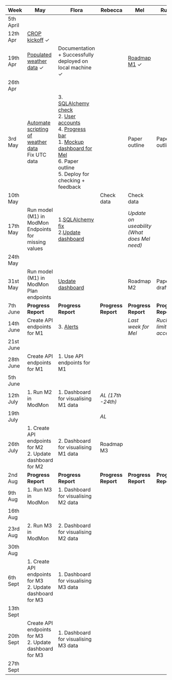 | Week 	| May 	| Flora 	| Rebecca 	| Mel 	| Ruchi 	| Tomas 	|
|-	|-	|-	|-	|-	|-	|-	|
| 5th April 	|  	|  	|  	|  	|  	|  	|
| 12th Apr 	| [CROP kickoff](https://github.com/alan-turing-institute/CROP/issues/101)  &#10003; 	|  	|  	|  	|  	|  	|
| 19th Apr 	| [Populated weather data](https://github.com/alan-turing-institute/CROP/issues/107) &#10003; 	| Documentation + Successfully deployed on local machine &#10003; 	|  	| [Roadmap M1](https://github.com/alan-turing-institute/CROP/issues/115) &#10003; 	|  	|  	|
| 26th Apr 	|  	|  	|  	|  	|  	|  	|
| 3rd May 	| [Automate scripting of weather data](https://github.com/alan-turing-institute/CROP/issues/108)<br>Fix UTC data 	| 3. [SQLAlchemy check](https://github.com/alan-turing-institute/CROP/issues/100)<br>2. [User accounts](https://github.com/alan-turing-institute/CROP/issues/113) <br>4. [Progress bar](https://github.com/alan-turing-institute/CROP_unity/issues/5)<br>1. [Mockup dashboard for Mel](https://github.com/alan-turing-institute/CROP/issues/114#issuecomment-828290590)<br>6. Paper outline<br>5. Deploy for checking + feedback 	|  	| Paper outline 	| Paper outline 	|  	|
| 10th May 	|  	|  	| Check data 	| Check data 	|  	|  	|
| 17th May 	| Run model (M1) in ModMon<br>Endpoints for missing values 	| 1.[SQLAlchemy fix](https://github.com/alan-turing-institute/CROP/issues/100)<br>2.[Update dashboard](https://github.com/alan-turing-institute/CROP/issues/114) 	|  	| *Update on useability (What does Mel need)* 	|  	|  	|
| 24th May 	|  	|  	|  	|  	|  	|  	|
| 31st May 	| Run model (M1) in ModMon<br>Plan endpoints 	| [Update dashboard](https://github.com/alan-turing-institute/CROP/issues/114) 	|  	| Roadmap M2 	| Paper draft 	|  	|
| 7th June 	| **Progress Report** 	| **Progress Report** 	| **Progress Report** 	| **Progress Report** 	| **Progress Report** 	| **Progress Report** 	|
| 14th June 	| Create API endpoints for M1 	| 3. [Alerts](https://github.com/alan-turing-institute/CROP/issues/114) 	|  	| *Last week for Mel* 	| *Ruchi limited access* 	|  	|
| 21st June 	|  	|  	|  	|  	|  	|  	|
| 28th June 	| Create API endpoints for M1 	| 1. Use API endpoints for M1 	|  	|  	|  	|  	|
| 5th June 	|  	|  	|  	|  	|  	|  	|
| 12th July 	| 1. Run M2 in ModMon 	| 1. Dashboard for visualising M1 data 	| *AL (17th -24th)* 	|  	|  	|  	|
| 19th July 	|  	|  	| *AL* 	|  	|  	|  	|
| 26th July 	| 1. Create API endpoints for M2<br>2. Update dashboard for M2 	| 2. Dashboard for visualising M1 data 	| Roadmap M3 	|  	|  	|  	|
| 2nd Aug 	| **Progress Report** 	| **Progress Report** 	| **Progress Report** 	| **Progress Report** 	| **Progress Report** 	| **Progress Report** 	|
| 9th Aug 	| 1. Run M3 in ModMon 	| 1. Dashboard for visualising M2 data 	|  	|  	|  	|  	|
| 16th Aug 	|  	|  	|  	|  	|  	|  	|
| 23rd Aug 	| 2. Run M3 in ModMon 	| 2. Dashboard for visualising M2 data 	|  	|  	|  	|  	|
| 30th Aug 	|  	|  	|  	|  	|  	|  	|
| 6th Sept 	| 1. Create API endpoints for M3<br>2. Update dashboard for M3 	| 1. Dashboard for visualising M3 data 	|  	|  	|  	|  	|
| 13th Sept 	|  	|  	|  	|  	|  	|  	|
| 20th Sept 	| Create API endpoints for M3<br>2. Update dashboard for M3 	| 1. Dashboard for visualising M3 data 	|  	|  	|  	|  	|
| 27th Sept 	|  	|  	|  	|  	|  	|  	|
